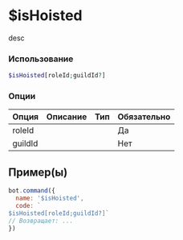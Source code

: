 # $isHoisted
desc
### Использование
```php
$isHoisted[roleId;guildId?]
```

### Опции

| Опция | Описание | Тип | Обязательно |
|--------|-------------|------|----------|
| roleId |  |  | Да | 
| guildId |  |  | Нет | 
## Пример(ы)

```javascript
bot.command({
  name: '$isHoisted',
  code: `
$isHoisted[roleId;guildId?]`
// Возвращает: ...
})
```